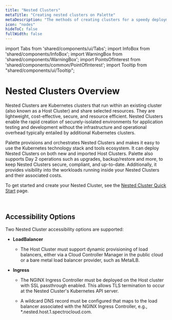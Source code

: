```yaml
---
title: "Nested Clusters"
metaTitle: "Creating nested clusters on Palette"
metaDescription: "The methods of creating clusters for a speedy deployment on any CSP"
icon: "nodes"
hideToC: false
fullWidth: false
---
```


import Tabs from 'shared/components/ui/Tabs';
import InfoBox from 'shared/components/InfoBox';
import WarningBox from 'shared/components/WarningBox';
import PointsOfInterest from 'shared/components/common/PointOfInterest';
import Tooltip from "shared/components/ui/Tooltip";


# Nested Clusters Overview

Nested Clusters are Kubernetes clusters that run within an existing cluster (also known as a Host Cluster) and share selected resources. They are lightweight, cost-effective, secure, and resource efficient. Nested Clusters enable the rapid creation of securely-isolated environments for application testing and development without the infrastructure and operational overhead typically entailed by additional Kubernetes clusters.

Palette provisions and orchestrates Nested Clusters and makes it easy to use the Kubernetes technology stack and tools ecosystem. It can deploy Nested Clusters on both new and imported Host Clusters. Palette also supports Day 2 operations such as upgrades, backup/restore and more, to keep Nested Clusters secure, compliant, and up-to-date. Additionally, it provides visibility into the workloads running inside your Nested Clusters and their associated costs.

To get started and create your Nested Cluster, see the [Nested Cluster Quick Start](/clusters/nested-clusters/cluster-quickstart) page.


<br />

## Accessibility Options

Two Nested Cluster accessibility options are supported:
- **LoadBalancer**
  - The Host Cluster must support dynamic provisioning of load balancers, either via a Cloud Controller Manager in the public cloud or a bare metal load balancer provider, such as MetalLB.

- **Ingress**
  - The NGINX Ingress Controller must be deployed on the Host cluster with SSL passthrough enabled. This allows TLS termination to occur at the Nested Cluster's Kubernetes API server.

  - A wildcard DNS record must be configured that maps to the load balancer associated with the NGINX Ingress Controller, e.g., *.nested.host.1.spectrocloud.com.

<br />



